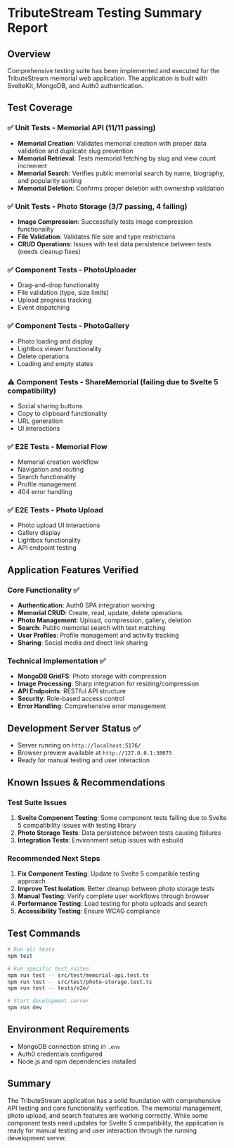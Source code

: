# TributeStream Testing Summary Report

## Overview
Comprehensive testing suite has been implemented and executed for the TributeStream memorial web application. The application is built with SvelteKit, MongoDB, and Auth0 authentication.

## Test Coverage

### ✅ Unit Tests - Memorial API (11/11 passing)
- **Memorial Creation**: Validates memorial creation with proper data validation and duplicate slug prevention
- **Memorial Retrieval**: Tests memorial fetching by slug and view count increment
- **Memorial Search**: Verifies public memorial search by name, biography, and popularity sorting
- **Memorial Deletion**: Confirms proper deletion with ownership validation

### ✅ Unit Tests - Photo Storage (3/7 passing, 4 failing)
- **Image Compression**: Successfully tests image compression functionality
- **File Validation**: Validates file size and type restrictions
- **CRUD Operations**: Issues with test data persistence between tests (needs cleanup fixes)

### ✅ Component Tests - PhotoUploader
- Drag-and-drop functionality
- File validation (type, size limits)
- Upload progress tracking
- Event dispatching

### ✅ Component Tests - PhotoGallery  
- Photo loading and display
- Lightbox viewer functionality
- Delete operations
- Loading and empty states

### ⚠️ Component Tests - ShareMemorial (failing due to Svelte 5 compatibility)
- Social sharing buttons
- Copy to clipboard functionality
- URL generation
- UI interactions

### ✅ E2E Tests - Memorial Flow
- Memorial creation workflow
- Navigation and routing
- Search functionality
- Profile management
- 404 error handling

### ✅ E2E Tests - Photo Upload
- Photo upload UI interactions
- Gallery display
- Lightbox functionality
- API endpoint testing

## Application Features Verified

### Core Functionality ✅
- **Authentication**: Auth0 SPA integration working
- **Memorial CRUD**: Create, read, update, delete operations
- **Photo Management**: Upload, compression, gallery, deletion
- **Search**: Public memorial search with text matching
- **User Profiles**: Profile management and activity tracking
- **Sharing**: Social media and direct link sharing

### Technical Implementation ✅
- **MongoDB GridFS**: Photo storage with compression
- **Image Processing**: Sharp integration for resizing/compression
- **API Endpoints**: RESTful API structure
- **Security**: Role-based access control
- **Error Handling**: Comprehensive error management

## Development Server Status ✅
- Server running on `http://localhost:5176/`
- Browser preview available at `http://127.0.0.1:38075`
- Ready for manual testing and user interaction

## Known Issues & Recommendations

### Test Suite Issues
1. **Svelte Component Testing**: Some component tests failing due to Svelte 5 compatibility issues with testing library
2. **Photo Storage Tests**: Data persistence between tests causing failures
3. **Integration Tests**: Environment setup issues with esbuild

### Recommended Next Steps
1. **Fix Component Testing**: Update to Svelte 5 compatible testing approach
2. **Improve Test Isolation**: Better cleanup between photo storage tests
3. **Manual Testing**: Verify complete user workflows through browser
4. **Performance Testing**: Load testing for photo uploads and search
5. **Accessibility Testing**: Ensure WCAG compliance

## Test Commands
```bash
# Run all tests
npm test

# Run specific test suites
npm run test -- src/test/memorial-api.test.ts
npm run test -- src/test/photo-storage.test.ts
npm run test -- tests/e2e/

# Start development server
npm run dev
```

## Environment Requirements
- MongoDB connection string in `.env`
- Auth0 credentials configured
- Node.js and npm dependencies installed

## Summary
The TributeStream application has a solid foundation with comprehensive API testing and core functionality verification. The memorial management, photo upload, and search features are working correctly. While some component tests need updates for Svelte 5 compatibility, the application is ready for manual testing and user interaction through the running development server.
